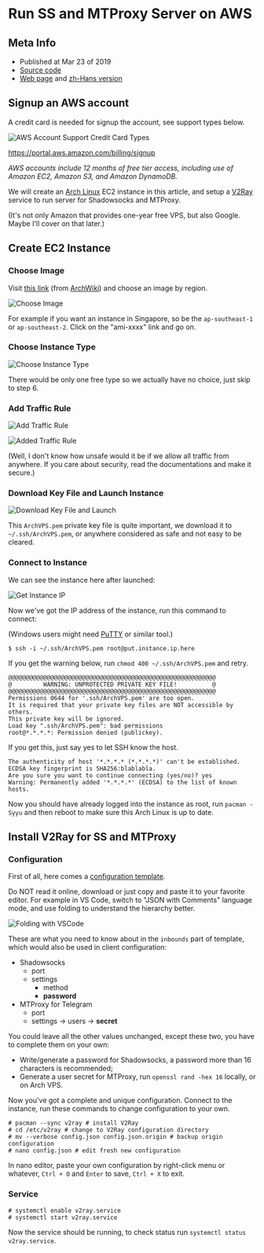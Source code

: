 # Run SS and MTProxy Server on AWS

## Meta Info

- Published at Mar 23 of 2019
- [Source code][source]
- [Web page][page] and [zh-Hans version][page_zhs]

[source]: https://github.com/liolok/liolok.com/blob/master/run-ss-and-mtproxy-server-on-aws/index.md
[page]: https://liolok.com/run-ss-and-mtproxy-server-on-aws
[page_zhs]: https://liolok.com/zhs/run-ss-and-mtproxy-server-on-aws

## Signup an AWS account

A credit card is needed for signup the account, see support types below.

![AWS Account Support Credit Card Types](./aws-credit-card-types.png)

https://portal.aws.amazon.com/billing/signup

*AWS accounts include 12 months of free tier access,
including use of Amazon EC2, Amazon S3, and Amazon DynamoDB.*

We will create an [Arch Linux][0] EC2 instance in this article,
and setup a [V2Ray][1] service to run server for Shadowsocks and MTProxy.

[0]: https://www.archlinux.org/
[1]: https://www.v2ray.com/en/index.html "Project V · Project V"

(It's not only Amazon that provides one-year free VPS,
but also Google. Maybe I'll cover on that later.)

## Create EC2 Instance

### Choose Image

Visit [this link][2] (from [ArchWiki][3]) and choose an image by region.

![Choose Image](./choose-image.png)

[2]: https://www.uplinklabs.net/projects/arch-linux-on-ec2/
[3]: https://wiki.archlinux.org/index.php/Arch_Linux_AMIs_for_Amazon_Web_Services "Arch Linux AMIs for Amazon Web Services - ArchWiki"

For example if you want an instance in Singapore, so be the `ap-southeast-1` or `ap-southeast-2`.
Click on the "ami-xxxx" link and go on.

### Choose Instance Type

![Choose Instance Type](./choose-instance-type.png)

There would be only one free type so we actually have no choice, just skip to step 6.

### Add Traffic Rule

![Add Traffic Rule](./add-traffic-rule.png)

![Added Traffic Rule](./added-traffic-rule.png)

(Well, I don't know how unsafe would it be if we allow all traffic from anywhere.
If you care about security, read the documentations and make it secure.)

### Download Key File and Launch Instance

![Download Key File and Launch](./download-key-file-and-launch.png)

This `ArchVPS.pem` private key file is quite important, we download it to `~/.ssh/ArchVPS.pem`,
or anywhere considered as safe and not easy to be cleared.

### Connect to Instance

We can see the instance here after launched:

![Get Instance IP](./get-instance-ip.png "Get Instance IP")

Now we've got the IP address of the instance, run this command to connect:

(Windows users might need [PuTTY][4] or similar tool.)

```console
$ ssh -i ~/.ssh/ArchVPS.pem root@put.instance.ip.here
```

[4]: https://www.putty.org/ "Download PuTTY - a free SSH and telnet client for Windows"

If you get the warning below, run `chmod 400 ~/.ssh/ArchVPS.pem` and retry.

```console
@@@@@@@@@@@@@@@@@@@@@@@@@@@@@@@@@@@@@@@@@@@@@@@@@@@@@@@@@@@
@         WARNING: UNPROTECTED PRIVATE KEY FILE!          @
@@@@@@@@@@@@@@@@@@@@@@@@@@@@@@@@@@@@@@@@@@@@@@@@@@@@@@@@@@@
Permissions 0644 for '.ssh/ArchVPS.pem' are too open.
It is required that your private key files are NOT accessible by others.
This private key will be ignored.
Load key ".ssh/ArchVPS.pem": bad permissions
root@*.*.*.*: Permission denied (publickey).
```

If you get this, just say yes to let SSH know the host.

```console
The authenticity of host '*.*.*.* (*.*.*.*)' can't be established.
ECDSA key fingerprint is SHA256:blablabla.
Are you sure you want to continue connecting (yes/no)? yes
Warning: Permanently added '*.*.*.*' (ECDSA) to the list of known hosts.
```

Now you should have already logged into the instance as root, run `pacman -Syyu`
and then reboot to make sure this Arch Linux is up to date.

## Install V2Ray for SS and MTProxy

### Configuration

First of all, here comes a [configuration template](./v2ray-server-configuration.jsonc "V2ray server configuration file").

Do NOT read it online, download or just copy and paste it to your favorite editor.
For example in VS Code, switch to "JSON with Comments" language mode,
and use folding to understand the hierarchy better.

![Folding with VSCode](./folding-with-vscode.png "Folding with VSCode")

These are what you need to know about in the `inbounds` part of template,
which would also be used in client configuration:

- Shadowsocks
    - port
    - settings
        - method
        - **password**
- MTProxy for Telegram
    - port
    - settings -> users -> **secret**

You could leave all the other values unchanged, except these two,
you have to complete them on your own:

- Write/generate a password for Shadowsocks, a password more than 16 characters is recommended;
- Generate a user secret for MTProxy, run `openssl rand -hex 16` locally, or on Arch VPS.

Now you've got a complete and unique configuration.
Connect to the instance, run these commands to change configuration to your own.

```console
# pacman --sync v2ray # install V2Ray
# cd /etc/v2ray # change to V2Ray configuration directory
# mv --verbose config.json config.json.origin # backup origin configuration
# nano config.json # edit fresh new configuration
```

In nano editor, paste your own configuration by right-click menu or whatever,
`Ctrl + O` and `Enter` to save, `Ctrl + X` to exit.

### Service

```console
# systemctl enable v2ray.service
# systemctl start v2ray.service
```

Now the service should be running, to check status run `systemctl status v2ray.service`.
